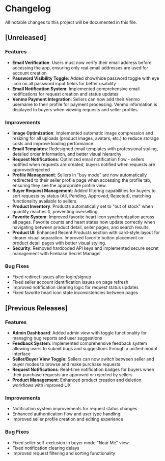 # Changelog

All notable changes to this project will be documented in this file.

## [Unreleased]

### Features
- **Email Verification**: Users must now verify their email address before accessing the app, ensuring only real email addresses are used for account creation
- **Password Visibility Toggle**: Added show/hide password toggle with eye icon on all password input fields for better usability
- **Email Notification System**: Implemented comprehensive email notifications for request creation and status updates
- **Venmo Payment Integration**: Sellers can now add their Venmo username to their profile for payment processing. Venmo information is displayed to buyers when viewing requests and seller profiles.

### Improvements
- **Image Optimization**: Implemented automatic image compression and resizing for all uploads (product images, avatars, etc.) to reduce storage costs and improve loading performance
- **Email Templates**: Redesigned email templates with professional styling, detailed order information, and better visual hierarchy
- **Request Notifications**: Optimized email notification flow - sellers notified when requests are created, buyers notified when requests are approved/rejected
- **Profile Management**: Sellers in "buy mode" are now automatically redirected to their seller profile page when accessing the profile tab, ensuring they see the appropriate profile view.
- **Buyer Request Management**: Added filtering capabilities for buyers to sort requests by status (All, Pending, Approved, Rejected), matching functionality available to sellers.
- **Product Inventory**: Products automatically set to "out of stock" when quantity reaches 0, preventing overselling.
- **Favorite System**: Improved favorite heart icon synchronization across all pages. Favorite counts and heart states now update correctly when navigating between product detail, seller pages, and search results.
- **Product UI**: Enhanced Recent Products section with card-style layout for clearer visual separation. Improved favorite button placement on product detail pages with better visual styling.
- **Security**: Removed hardcoded API keys and implemented secure secret management with Firebase Secret Manager

### Bug Fixes
- Fixed redirect issues after login/signup
- Fixed seller account identification issues on page refresh
- Improved notification clearing logic for request status updates
- Fixed favorite heart icon state inconsistencies between pages

## [Previous Releases]

### Features
- **Admin Dashboard**: Added admin view with toggle functionality for managing bug reports and user suggestions
- **Feedback System**: Implemented comprehensive feedback system allowing users to submit bugs and suggestions through a unified modal interface
- **Seller/Buyer View Toggle**: Sellers can now switch between seller and buyer modes to browse and make purchase requests
- **Request Notifications**: Real-time notification badges for buyers when their purchase requests are approved or rejected by sellers
- **Product Management**: Enhanced product creation and deletion workflows with improved UX

### Improvements
- Notification system improvements for request status changes
- Enhanced authentication flow and user type handling
- Improved seller profile creation and editing experience

### Bug Fixes
- Fixed seller self-exclusion in buyer mode "Near Me" view
- Fixed notification clearing delays
- Improved request filtering and sorting functionality

